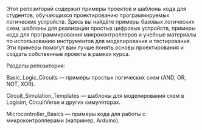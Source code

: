 Этот репозиторий содержит примеры проектов и шаблоны кода для студентов, обучающихся проектированию программируемых логических устройств. Здесь вы найдёте примеры базовых логических схем, шаблоны для реализации простых цифровых устройств, примеры кода для программирования микроконтроллеров и учебные материалы по использованию инструментов для моделирования и тестирования. Эти примеры помогут вам лучше понять основы проектирования и создать собственные проекты в рамках курса.

Разделы репозитория:  

Basic_Logic_Circuits — примеры простых логических схем (AND, OR, NOT, XOR).  

Circuit_Simulation_Templates — шаблоны для моделирования схем в Logisim, CircuitVerse и других симуляторах.  

Microcontroller_Basics — примеры кода для работы с микроконтроллерами (например, Arduino).
